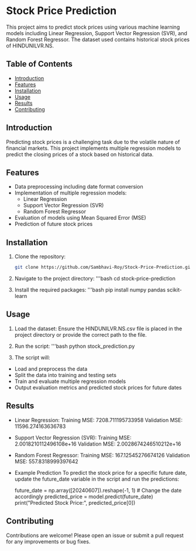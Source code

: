 # Stock Price Prediction

This project aims to predict stock prices using various machine learning models including Linear Regression, Support Vector Regression (SVR), and Random Forest Regressor. The dataset used contains historical stock prices of HINDUNILVR.NS.

## Table of Contents

- [Introduction](#introduction)
- [Features](#features)
- [Installation](#installation)
- [Usage](#usage)
- [Results](#results)
- [Contributing](#contributing)


## Introduction

Predicting stock prices is a challenging task due to the volatile nature of financial markets. This project implements multiple regression models to predict the closing prices of a stock based on historical data.


## Features

- Data preprocessing including date format conversion
- Implementation of multiple regression models:
  - Linear Regression
  - Support Vector Regression (SVR)
  - Random Forest Regressor
- Evaluation of models using Mean Squared Error (MSE)
- Prediction of future stock prices


## Installation

1. Clone the repository:
   ```bash
   git clone https://github.com/Sambhavi-Roy/Stock-Price-Prediction.git

2. Navigate to the project directory:
   '''bash
  cd stock-price-prediction

3. Install the required packages:
  '''bash
  pip install numpy pandas scikit-learn


## Usage

1. Load the dataset:
  Ensure the HINDUNILVR.NS.csv file is placed in the project directory or provide the correct path to the file.

2. Run the script:
  '''bash
  python stock_prediction.py

3. The script will:
  - Load and preprocess the data
  - Split the data into training and testing sets
  - Train and evaluate multiple regression models
  - Output evaluation metrics and predicted stock prices for future dates


## Results

- Linear Regression:
  Training MSE: 7208.711195733958
  Validation MSE: 11596.274163636783
  
- Support Vector Regression (SVR):
  Training MSE: 2.0018210112496108e+16
  Validation MSE: 2.0028674246510212e+16
  
- Random Forest Regressor:
  Training MSE: 167.12545276674126
  Validation MSE: 557.8318999397642


- Example Prediction
  To predict the stock price for a specific future date, update the future_date variable in the script and run the predictions:
  
  future_date = np.array([20240607]).reshape(-1, 1)  # Change the date accordingly
  predicted_price = model.predict(future_date)
  print("Predicted Stock Price:", predicted_price[0])


## Contributing

Contributions are welcome! Please open an issue or submit a pull request for any improvements or bug fixes.
